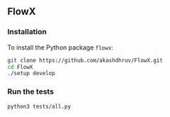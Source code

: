 ## FlowX

### Installation

To install the Python package `flowx`:

```bash
git clone https://github.com/akashdhruv/FlowX.git
cd FlowX
./setup develop
```

### Run the tests

```bash
python3 tests/all.py
```

